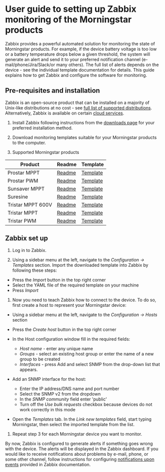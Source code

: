 # User guide to setting up Zabbix monitoring of the Morningstar products

Zabbix provides a powerful automated solution for monitoring the state of Morningstar products. For example, if the device battery voltage is too low or a battery temperature drops below a given threshold, the system will generate an alert and send it to your preferred notification channel (e-mail/phone/Jira/Slack/or many others). The full list of alerts depends on the device - see the individual template documentation for details. This guide explains how to get Zabbix and configure the software for monitoring.

## Pre-requisites and installation

Zabbix is an open-source product that can be installed on a majority of Unix-like distributions at no cost  - see [full list of supported distributions](https://www.zabbix.com/download). Alternatively, Zabbix is available on certain [cloud services](https://www.zabbix.com/cloud_images).

1. Install Zabbix following instructions from the [downloads page](https://www.zabbix.com/download) for your preferred installation method.  

2. Download monitoring templates suitable for your Morningstar products to the computer.

3. Supported Morningstar products

| Product | Readme | Template |
|---|---|---|
| Prostar MPPT | [Readme](morningstar_prostar_mppt_snmp/README.md) | [Template](morningstar_prostar_mppt_snmp/template_net_morningstar_prostar_mppt_snmp.yaml) |
| Prostar PWM | [Readme](morningstar_prostar_pwm_snmp/README.md) | [Template](morningstar_prostar_pwm_snmp/template_net_morningstar_prostar_pwm_snmp.yaml) |
| Sunsaver MPPT | [Readme](morningstar_sunsaver_mppt_snmp/README.md) | [Template](morningstar_sunsaver_mppt_snmp/template_net_morningstar_sunsaver_mppt_snmp.yaml) |
| Suresine | [Readme](morningstar_suresine_snmp/README.md) | [Template](morningstar_suresine_snmp/template_net_morningstar_suresine_snmp.yaml) |
| Tristar MPPT 600V | [Readme](morningstar_tristar_mppt_600V_snmp/README.md) | [Template](morningstar_tristar_mppt_600V_snmp/template_net_morningstar_tristar_mppt_600V_snmp.yaml) |
| Tristar MPPT | [Readme](morningstar_tristar_mppt_snmp/README.md) | [Template](morningstar_tristar_mppt_snmp/template_net_morningstar_tristar_mppt_snmp.yaml) |
| Tristar PWM | [Readme](morningstar_tristar_pwm_snmp/README.md) | [Template](morningstar_tristar_pwm_snmp/template_net_morningstar_tristar_pwm_snmp.yaml) |

## Zabbix set up

1. Log in to Zabbix.

1. Using a sidebar menu at the left, navigate to the *Configuration -> Templates* section.
Import the downloaded template into Zabbix by following these steps:

- Press the *Import* button in the top right corner
- Select the YAML file of the required template on your machine
- Press *Import*

1. Now you need to teach Zabbix how to connect to the device.
To do so, first create a host to represent your Morningstar device:

- Using a sidebar menu at the left, navigate to the _Configuration -> Hosts_ section
- Press the *Create host* button in the top right corner
- In the Host configuration window fill in the required fields:

  - *Host name* -  enter any unique name
  - *Groups* - select an existing host group or enter the name of a new group to be created
  - *Interfaces* - press Add and select SNMP from the drop-down list that appears.

- Add an SNMP interface for the host:
  - Enter the IP address/DNS name and port number
  - Select the SNMP v2 from the dropdown
  - In the *SNMP community* field enter 'public'
  - Turn off the *Use bulk requests* checkbox because devices do not work correctly in this mode
- Open the *Templates* tab. In the *Link new templates* field, start typing Morningstar, then select the imported template from the list.

1. Repeat step 3 for each Morningstar device you want to monitor.

By now, Zabbix is configured to generate alerts if something goes wrong with the device. The alerts will be displayed in the Zabbix dashboard. If you would like to receive notifications about problems by e-mail, phone, or some other channel, follow instructions for configuring [notifications upon events](https://www.zabbix.com/documentation/6.4/manual/config/notifications) provided in Zabbix documentation.
